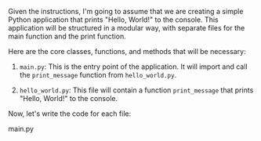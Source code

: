 Given the instructions, I'm going to assume that we are creating a simple Python application that prints "Hello, World!" to the console. This application will be structured in a modular way, with separate files for the main function and the print function. 

Here are the core classes, functions, and methods that will be necessary:

1. `main.py`: This is the entry point of the application. It will import and call the `print_message` function from `hello_world.py`.

2. `hello_world.py`: This file will contain a function `print_message` that prints "Hello, World!" to the console.

Now, let's write the code for each file:

main.py

